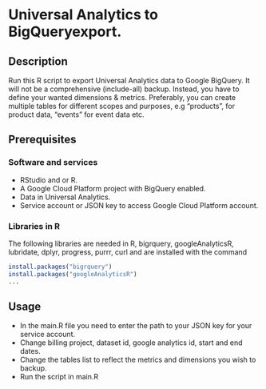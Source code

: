 # Universal Analytics to BigQueryexport.

## Description
Run this R script to export Universal Analytics data to Google BigQuery. It will not be a comprehensive (include-all) backup. Instead, you have to define your wanted dimensions & metrics.
Preferably, you can create multiple tables for different scopes and purposes, e.g “products”, for product data, “events” for event data etc.

## Prerequisites

### Software and services

* RStudio and or R.
* A Google Cloud Platform project with BigQuery enabled.
* Data in Universal Analytics.
* Service account or JSON key to access Google Cloud Platform account.

### Libraries in R

The following libraries are needed in R,
bigrquery, googleAnalyticsR, lubridate,
dplyr, progress, purrr, curl
and are installed with the command 
```R
install.packages("bigrquery")
install.packages("googleAnalyticsR")
...
```


## Usage

* In the main.R file you need to enter the path to your JSON key for your service account.
* Change billing project, dataset id, google analytics id, start and end dates.
* Change the tables list to reflect the metrics and dimensions you wish to backup.
* Run the script in main.R


